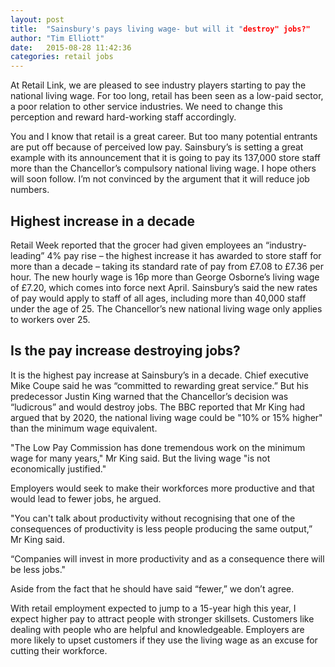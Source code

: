 ```yaml
---
layout: post
title:  "Sainsbury's pays living wage- but will it "destroy" jobs?"
author: "Tim Elliott"
date:   2015-08-28 11:42:36
categories: retail jobs
---
```


At Retail Link, we are pleased to see industry players starting to pay the national living wage. For too long, retail has been seen as a low-paid sector, a poor relation to other service industries. We need to change this perception and reward hard-working staff accordingly. 

You and I know that retail is a great career. But too many potential entrants are put off because of perceived low pay. Sainsbury’s is setting a great example with its announcement that it is going to pay its 137,000 store staff more than the Chancellor’s compulsory national living wage.
I hope others will soon follow. I’m not convinced by the argument that it will reduce job numbers.

## Highest increase in a decade 

Retail Week reported that the grocer had given employees an “industry-leading” 4% pay rise – the highest increase it has awarded to store staff for more than a decade – taking its standard rate of pay from £7.08 to £7.36 per hour.
The new hourly wage is 16p more than George Osborne’s living wage of £7.20, which comes into force next April.
Sainsbury’s said the new rates of pay would apply to staff of all ages, including more than 40,000 staff under the age of 25. The Chancellor’s new national living wage only applies to workers over 25.

## Is the pay increase destroying jobs?

It is the highest pay increase at Sainsbury’s in a decade. Chief executive Mike Coupe said he was “committed to rewarding great service.”
But his predecessor Justin King warned that the Chancellor’s decision was “ludicrous” and would destroy jobs.
The BBC reported that Mr King had argued that by 2020, the national living wage could be "10% or 15% higher" than the minimum wage equivalent.

"The Low Pay Commission has done tremendous work on the minimum wage for many years," Mr King said. But the living wage "is not economically justified."

Employers would seek to make their workforces more productive and that would lead to fewer jobs, he argued.

"You can't talk about productivity without recognising that one of the consequences of productivity is less people producing the same output,” Mr King said.

“Companies will invest in more productivity and as a consequence there will be less jobs."

Aside from the fact that he should have said “fewer,” we don’t agree.

With retail employment expected to jump to a 15-year high this year, I expect higher pay to attract people with stronger skillsets. Customers like dealing with people who are helpful and knowledgeable. Employers are more likely to upset customers if they use the living wage as an excuse for cutting their workforce.
